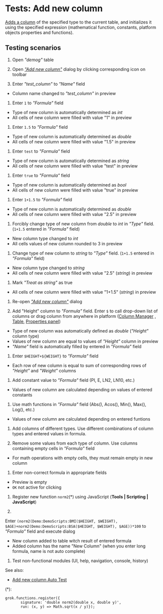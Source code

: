 <!-- TITLE: Tests: Add new column -->
<!-- SUBTITLE: -->

# Tests: Add new column

[Adds a column](add-new-column.md) of the specified type to the current table, and initializes it using the specified
expression (mathematical function, constants, platform objects properties and functions).

## Testing scenarios

1. Open *"demog"* table

1. Open [*"Add new column"*](add-new-column.md) dialog by clicking corresponding icon on toolbar

1. Enter *"test_column"* to *"Name"* field

* Column name changed to *"test_column"* in preview

1. Enter ```1``` to *"Formula"* field

* Type of new column is automatically determined as *int*
* All cells of new column were filled with value "1" in preview

1. Enter ```1.5``` to *"Formula"* field

* Type of new column is automatically determined as *double*
* All cells of new column were filled with value "1.5" in preview

1. Enter ```test``` to *"Formula"* field

* Type of new column is automatically determined as *string*
* All cells of new column were filled with value "test" in preview

1. Enter ```true``` to *"Formula"* field

* Type of new column is automatically determined as *bool*
* All cells of new column were filled with value "true" in preview

1. Enter ```1+1.5``` to *"Formula"* field

* Type of new column is automatically determined as *double*
* All cells of new column were filled with value "2.5" in preview

1. Forcibly change type of new column from *double* to *int* in *"Type"* field. (```1+1.5``` entered in *"Formula"*
   field)

* New column type changed to *int*
* All cells values of new column rounded to 3 in preview

1. Change type of new column to *string* to *"Type"* field. (```1+1.5``` entered in *"Formula"*
   field)

* New column type changed to *string*
* All cells of new column were filled with value "2.5" (*string*) in preview

1. Mark  *"Treat as string"* as true

* All cells of new column were filled with value "1+1.5" (*string*) in preview

1. Re-open [*"Add new column"*](add-new-column.md) dialog

1. Add "Height" column to *"Formula"* field. Enter ```$``` to call drop-down list of columns or drag column from
   anywhere in platform ([Column Manager](../explore/column-manager.md)
   , [Table](../overview/table.md),
   [Properties panel](../overview/navigation.md#properties))

* Type of new column was automatically defined as *double* (*"Height"* column type)
* Values ​​of new column are equal to values ​​of *"Height"* column in preview
* *"Name"* field is automatically filled by entered in *"Formula"* field

1. Enter ```$HEIGHT+${WEIGHT}``` to *"Formula"* field

* Each row of new column is equal to sum of corresponding rows of *"Height"* and *"Weight"*
  columns

1. Add constant value to *"Formula"* field (PI, E, LN2, LN10, etc.)

* Values ​​of new column are calculated depending on values ​​of entered constants

1. Use math functions in  *"Formula"* field (Abs(), Acos(), Min(), Max(), Log(), etc.)

* Values ​​of new column are calculated depending on entered funtions

1. Add columns of different types. Use different combinations of column types and entered values ​​in formula.

1. Remove some values ​​from each type of column. Use columns containing empty cells in *"Formula"*
   field

* For math operations with empty cells, they must remain empty in new column

1. Enter non-correct formula in appropriate fields

* Preview is empty
* ```OK``` not active for clicking

1. Register new function ```norm2```(*) using JavaScript (**Tools | Scripting | JavaScript**)

1.

Enter ```(norm2(Demo:DemoScripts:BMI($HEIGHT, $WEIGHT), $AGE)+norm2(Demo:DemoScripts:BSA($HEIGHT, $WEIGHT), $AGE))*100```
to *"Formula"* field and execute dialog

* New column added to table witch result of entered formula
* Added column has the name "New Column" (when you enter long formula, name is not auto complete)

1. Test non-functional modules (UI, help, navigation, console, history)

See also:

* [Add new column Auto Test](add-new-column-test.side)

(*):

```
grok.functions.register({
       signature: 'double norm2(double x, double y)',
       run: (x, y) => Math.sqrt(x / y)});
```